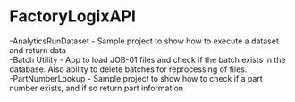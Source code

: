 # FactoryLogixAPI

-AnalyticsRunDataset - Sample project to show how to execute a dataset and return data  
-Batch Utility - App to load JOB-01 files and check if the batch exists in the database. Also ability to delete batches for reprocessing of files.  
-PartNumberLookup - Sample project to show how to check if a part number exists, and if so return part information  
